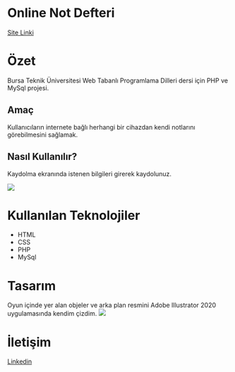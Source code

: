 # Online Not Defteri 
[Site Linki](http://notdefteri.eu5.org)

# Özet
Bursa Teknik Üniversitesi Web Tabanlı Programlama Dilleri dersi için PHP ve MySql projesi.
## Amaç
Kullanıcıların internete bağlı herhangi bir cihazdan kendi notlarını görebilmesini sağlamak.
## Nasıl Kullanılır?
Kaydolma ekranında istenen bilgileri girerek kaydolunuz.

<img src="images/kullanım_2.png">



# Kullanılan Teknolojiler
- HTML
- CSS
- PHP
- MySql

# Tasarım
Oyun içinde yer alan objeler ve arka plan resmini Adobe Illustrator 2020 uygulamasında kendim çizdim.
<img src="images/background_proccesse.jpeg">

 
# İletişim
[Linkedin](https://www.linkedin.com/in/taner-solak-aa30b91b4/)
